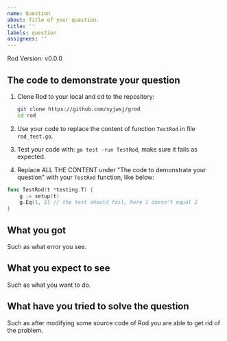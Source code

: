 ```yaml
---
name: Question
about: Title of your question.
title: ''
labels: question
assignees: ''
---
```


Rod Version: v0.0.0

## The code to demonstrate your question

1. Clone Rod to your local and cd to the repository:

   ```bash
   git clone https://github.com/xyjwsj/grod
   cd rod
   ```

1. Use your code to replace the content of function `TestRod` in file `rod_test.go`.

1. Test your code with: `go test -run TestRod`, make sure it fails as expected.

1. Replace ALL THE CONTENT under "The code to demonstrate your question" with your `TestRod` function, like below:

```go
func TestRod(t *testing.T) {
    g := setup(t)
    g.Eq(1, 2) // the test should fail, here 1 doesn't equal 2
}
```

## What you got

Such as what error you see.

## What you expect to see

Such as what you want to do.

## What have you tried to solve the question

Such as after modifying some source code of Rod you are able to get rid of the problem.
